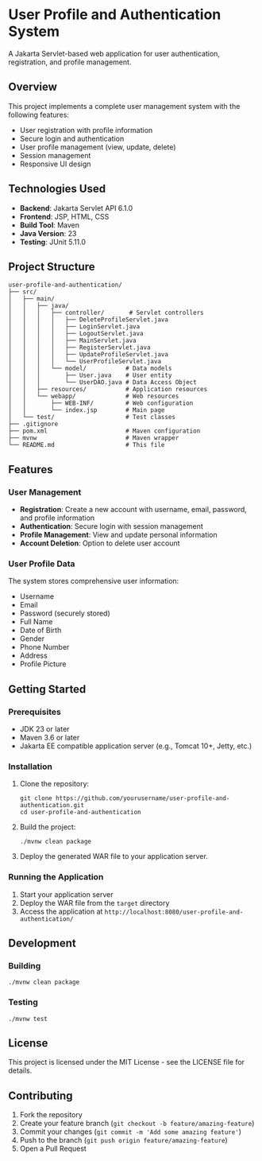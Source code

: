 # User Profile and Authentication System

A Jakarta Servlet-based web application for user authentication, registration, and profile management.

## Overview

This project implements a complete user management system with the following features:
- User registration with profile information
- Secure login and authentication
- User profile management (view, update, delete)
- Session management
- Responsive UI design

## Technologies Used

- **Backend**: Jakarta Servlet API 6.1.0
- **Frontend**: JSP, HTML, CSS
- **Build Tool**: Maven
- **Java Version**: 23
- **Testing**: JUnit 5.11.0

## Project Structure

```
user-profile-and-authentication/
├── src/
│   ├── main/
│   │   ├── java/
│   │   │   ├── controller/       # Servlet controllers
│   │   │   │   ├── DeleteProfileServlet.java
│   │   │   │   ├── LoginServlet.java
│   │   │   │   ├── LogoutServlet.java
│   │   │   │   ├── MainServlet.java
│   │   │   │   ├── RegisterServlet.java
│   │   │   │   ├── UpdateProfileServlet.java
│   │   │   │   └── UserProfileServlet.java
│   │   │   └── model/           # Data models
│   │   │       ├── User.java    # User entity
│   │   │       └── UserDAO.java # Data Access Object
│   │   ├── resources/           # Application resources
│   │   └── webapp/              # Web resources
│   │       ├── WEB-INF/         # Web configuration
│   │       └── index.jsp        # Main page
│   └── test/                    # Test classes
├── .gitignore
├── pom.xml                      # Maven configuration
├── mvnw                         # Maven wrapper
└── README.md                    # This file
```

## Features

### User Management
- **Registration**: Create a new account with username, email, password, and profile information
- **Authentication**: Secure login with session management
- **Profile Management**: View and update personal information
- **Account Deletion**: Option to delete user account

### User Profile Data
The system stores comprehensive user information:
- Username
- Email
- Password (securely stored)
- Full Name
- Date of Birth
- Gender
- Phone Number
- Address
- Profile Picture

## Getting Started

### Prerequisites
- JDK 23 or later
- Maven 3.6 or later
- Jakarta EE compatible application server (e.g., Tomcat 10+, Jetty, etc.)

### Installation

1. Clone the repository:
   ```
   git clone https://github.com/yourusername/user-profile-and-authentication.git
   cd user-profile-and-authentication
   ```

2. Build the project:
   ```
   ./mvnw clean package
   ```
   
3. Deploy the generated WAR file to your application server.

### Running the Application

1. Start your application server
2. Deploy the WAR file from the `target` directory
3. Access the application at `http://localhost:8080/user-profile-and-authentication/`

## Development

### Building
```
./mvnw clean package
```

### Testing
```
./mvnw test
```

## License

This project is licensed under the MIT License - see the LICENSE file for details.

## Contributing

1. Fork the repository
2. Create your feature branch (`git checkout -b feature/amazing-feature`)
3. Commit your changes (`git commit -m 'Add some amazing feature'`)
4. Push to the branch (`git push origin feature/amazing-feature`)
5. Open a Pull Request

